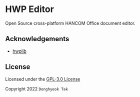 # HWP Editor

Open Source cross-platform HANCOM Office document editor.

## Acknowledgements

- [hwplib](https://github.com/neolord0/hwplib)

## License

Licensed under the [GPL-3.0 License](LICENSE)

Copyright 2022 `Donghyeok Tak`
